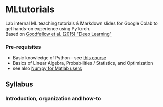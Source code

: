 # MLtutorials
Lab internal ML teaching tutorials & Markdown slides for Google Colab to get hands-on experience using PyTorch.  
Based on [Goodfellow et al. (2015) "Deep Learning"](http://www.deeplearningbook.org/)

### Pre-requisites
* Basic knowledge of Python - see [this course](https://www.coursera.org/learn/python-programming-introduction)
* Basics of Linear Algebra, Probabilities / Statistics, and Optimization
* see also [Numpy for Matlab users](https://docs.scipy.org/doc/numpy/user/numpy-for-matlab-users.html)

## Syllabus
### Introduction, organization and how-to
